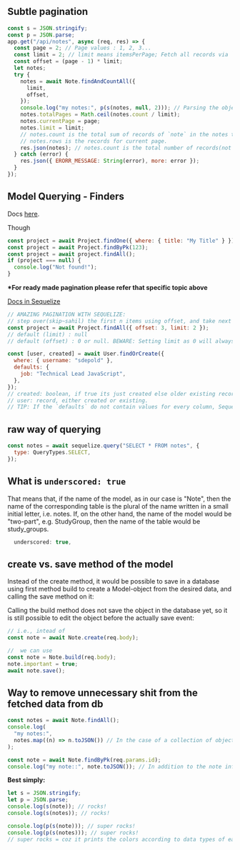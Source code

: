 ## Subtle pagination

````js
const s = JSON.stringify;
const p = JSON.parse;
app.get("/api/notes", async (req, res) => {
  const page = 2; // Page values : 1, 2, 3...
  const limit = 2; // limit means itemsPerPage; Fetch all records via ```limit: null```
  const offset = (page - 1) * limit;
  let notes;
  try {
    notes = await Note.findAndCountAll({
      limit,
      offset,
    });
    console.log("my notes:", p(s(notes, null, 2))); // Parsing the object makes the printed object colored accordingly to the data types.
    notes.totalPages = Math.ceil(notes.count / limit);
    notes.currentPage = page;
    notes.limit = limit;
    // notes.count is the total sum of records of `note` in the notes table.
    // notes.rows is the records for current page.
    res.json(notes); // notes.count is the total number of records(not pages).
  } catch (error) {
    res.json({ ERORR_MESSAGE: String(error), more: error });
  }
});
````

## Model Querying - Finders

Docs [here](https://sequelize.org/master/manual/model-querying-finders.html).

Though

```js
const project = await Project.findOne({ where: { title: "My Title" } });
const project = await Project.findByPk(123);
const project = await project.findAll();
if (project === null) {
  console.log("Not found!");
}
```

**\*For ready made pagination please refer that specific topic above**

[Docs in Sequelize](https://sequelize.org/v5/manual/models-usage.html#manipulating-the-dataset-with-limit--offset--order-and-group)

```js
// AMAZING PAGINATION WITH SEQUELIZE:
// step over(skip~sahil) the first n items using offset, and take next p items. Results include starting from 3rd element.
const project = await Project.findAll({ offset: 3, limit: 2 });
// default (limit) : null
// default (offset) : 0 or null. BEWARE: Setting limit as 0 will always return 0 results.
```

```js
const [user, created] = await User.findOrCreate({
  where: { username: "sdepold" },
  defaults: {
    job: "Technical Lead JavaScript",
  },
});
// created: boolean, if true its just created else older existing record is returned.
// user: record, either created or existing.
// TIP: If the `defaults` do not contain values for every column, Sequelize will take the values given to where (if present). ~sahil: We dont' need to pass username property in `defaults`.
```

## raw way of querying

```js
const notes = await sequelize.query("SELECT * FROM notes", {
  type: QueryTypes.SELECT,
});
```

## What is `underscored: true`

That means that, if the name of the model, as in our case is "Note", then the name of the corresponding table is the plural of the name written in a small initial letter, i.e. notes. If, on the other hand, the name of the model would be "two-part", e.g. StudyGroup, then the name of the table would be study_groups.

```js
  underscored: true,

```

## create vs. save method of the model

Instead of the create method, it would be possible to save in a database using first method build to create a Model-object from the desired data, and calling the save method on it:

Calling the build method does not save the object in the database yet, so it is still possible to edit the object before the actually save event:

```js
// i.e., intead of
const note = await Note.create(req.body);

//  we can use
const note = Note.build(req.body);
note.important = true;
await note.save();
```

## Way to remove unnecessary shit from the fetched data from db

```js
const notes = await Note.findAll();
console.log(
  "my notes:",
  notes.map((n) => n.toJSON()) // In the case of a collection of objects, the method toJSON does not work directly, the method must be called separately for each object in the collection.
);
```

```js
const note = await Note.findByPk(req.params.id);
console.log("my note::", note.toJSON()); // In addition to the note information, all sorts of other things are printed on the console. We can reach the desired result by calling the model-object method toJSON:
```

**Best simply:**

```js
let s = JSON.stringify;
let p = JSON.parse;
console.log(s(note)); // rocks!
console.log(s(notes)); // rocks!

console.log(p(s(note))); // super rocks!
console.log(p(s(notes))); // super rocks!
// super rocks = coz it prints the colors according to data types of each entity as well
```
